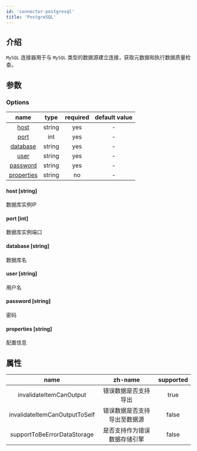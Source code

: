 ```yaml
---
id: 'connector-postgresql'
title: 'PostgreSQL'
---
```


## 介绍

`MySQL` 连接器用于与 `MySQL` 类型的数据源建立连接，获取元数据和执行数据质量检查。

## 参数
### Options

|             name             |  type  |  required  | default value |
|:----------------------------:|:------:|:----------:|:-------------:|
|     [host](#host-string) | string |    yes     |       -       |
|    [port](#port-int)    | int |    yes     |       -       |
|   [database](#database-string)   | string |    yes     |       -       |
| [user](#user-string) | string |    yes     |       -       |
|    [password](#password-string)    | string |    yes     |       -       |
|   [properties](#properties-string)   | string |    no     |       -       |


#### host [string]
数据库实例IP
#### port [int]
数据库实例端口
#### database [string]
数据库名
#### user [string]
用户名
#### password [string]
密码
#### properties [string]
配置信息

## 属性

|             name             |  zh-name  |  supported  | 
|:----------------------------:|:------:|:----------:|
|   invalidateItemCanOutput   | 错误数据是否支持导出 |    true     |   
|    invalidateItemCanOutputToSelf    | 错误数据是否支持导出至数据源 |    false     |      
|   supportToBeErrorDataStorage   | 是否支持作为错误数据存储引擎 |    false     |     
